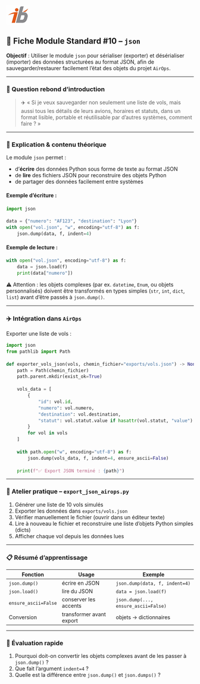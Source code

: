 ![Logo](images\logo.png)

## 🧩 Fiche Module Standard #10 – `json`

**Objectif** : Utiliser le module `json` pour sérialiser (exporter) et désérialiser (importer) des données structurées au format JSON, afin de sauvegarder/restaurer facilement l’état des objets du projet `AirOps`.

---

### 🔎 Question rebond d’introduction

> ✈️ « Si je veux sauvegarder non seulement une liste de vols, mais aussi tous les détails de leurs avions, horaires et statuts, dans un format lisible, portable et réutilisable par d’autres systèmes, comment faire ? »

---

### 🧠 Explication & contenu théorique

Le module `json` permet :

* d’**écrire** des données Python sous forme de texte au format JSON
* de **lire** des fichiers JSON pour reconstruire des objets Python
* de partager des données facilement entre systèmes

#### Exemple d’écriture :

```python
import json

data = {"numero": "AF123", "destination": "Lyon"}
with open("vol.json", "w", encoding="utf-8") as f:
    json.dump(data, f, indent=4)
```

#### Exemple de lecture :

```python
with open("vol.json", encoding="utf-8") as f:
    data = json.load(f)
    print(data["numero"])
```

⚠️ Attention : les objets complexes (par ex. `datetime`, `Enum`, ou objets personnalisés) doivent être transformés en types simples (`str`, `int`, `dict`, `list`) avant d’être passés à `json.dump()`.

---

### ✈️ Intégration dans `AirOps`

Exporter une liste de vols :

```python
import json
from pathlib import Path

def exporter_vols_json(vols, chemin_fichier="exports/vols.json") -> None:
    path = Path(chemin_fichier)
    path.parent.mkdir(exist_ok=True)

    vols_data = [
        {
            "id": vol.id,
            "numero": vol.numero,
            "destination": vol.destination,
            "statut": vol.statut.value if hasattr(vol.statut, "value") else vol.statut
        }
        for vol in vols
    ]

    with path.open("w", encoding="utf-8") as f:
        json.dump(vols_data, f, indent=4, ensure_ascii=False)

    print(f"✅ Export JSON terminé : {path}")
```

---

### 🔧 Atelier pratique – `export_json_airops.py`

1. Générer une liste de 10 vols simulés
2. Exporter les données dans `exports/vols.json`
3. Vérifier manuellement le fichier (ouvrir dans un éditeur texte)
4. Lire à nouveau le fichier et reconstruire une liste d’objets Python simples (dicts)
5. Afficher chaque vol depuis les données lues

---

### 📋 Résumé d’apprentissage

| Fonction             | Usage                    | Exemple                              |
| -------------------- | ------------------------ | ------------------------------------ |
| `json.dump()`        | écrire en JSON           | `json.dump(data, f, indent=4)`       |
| `json.load()`        | lire du JSON             | `data = json.load(f)`                |
| `ensure_ascii=False` | conserver les accents    | `json.dump(..., ensure_ascii=False)` |
| Conversion           | transformer avant export | objets → dictionnaires               |

---

### 🧪 Évaluation rapide

1. Pourquoi doit-on convertir les objets complexes avant de les passer à `json.dump()` ?
2. Que fait l’argument `indent=4` ?
3. Quelle est la différence entre `json.dump()` et `json.dumps()` ?

